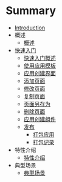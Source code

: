 # Summary

* [Introduction](README.md)
* 概述
   * [概述](gai_shu.md)
* [快速入门]()
   * [快速入门概述](kuai_su_ru_men_gai_shu.md)
   * [使用应用模板](chapter2_section1.md)
   * [应用创建界面](chapter2_section2.md)
   * [添加页面](chapter2_section3.md)
   * [修改页面](chapter2_section4.md)
   * [复制页面](chapter2_section5.md)
   * [页面另存为](chapter2_section6.md)
   * [删除页面](chapter2_section7.md)
   * [应用创建组件](chapter2_section8.md)
   * [发布](chapter2_section9.md)
       * [打包应用](chapter2_section10.md)
       * [打包记录](chapter2_section11.md)
* 特性介绍
   * [特性介绍](te_xing_jie_shao.md)
* 典型场景
   * [典型场景](dian_xing_chang_jing.md)

